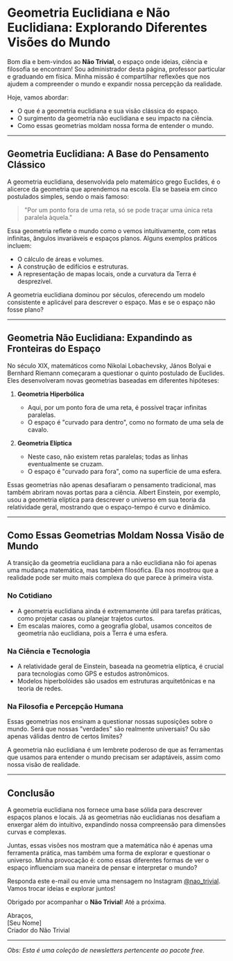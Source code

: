 # Geometria Euclidiana e Não Euclidiana: Explorando Diferentes Visões do Mundo  

Bom dia e bem-vindos ao **Não Trivial**, o espaço onde ideias, ciência e filosofia se encontram! Sou administrador desta página, professor particular e graduando em física. Minha missão é compartilhar reflexões que nos ajudem a compreender o mundo e expandir nossa percepção da realidade.  

Hoje, vamos abordar:  
- O que é a geometria euclidiana e sua visão clássica do espaço.  
- O surgimento da geometria não euclidiana e seu impacto na ciência.  
- Como essas geometrias moldam nossa forma de entender o mundo.  

---

## **Geometria Euclidiana: A Base do Pensamento Clássico**  

A geometria euclidiana, desenvolvida pelo matemático grego Euclides, é o alicerce da geometria que aprendemos na escola. Ela se baseia em cinco postulados simples, sendo o mais famoso:  

> "Por um ponto fora de uma reta, só se pode traçar uma única reta paralela àquela."  

Essa geometria reflete o mundo como o vemos intuitivamente, com retas infinitas, ângulos invariáveis e espaços planos. Alguns exemplos práticos incluem:  
- O cálculo de áreas e volumes.  
- A construção de edifícios e estruturas.  
- A representação de mapas locais, onde a curvatura da Terra é desprezível.  

A geometria euclidiana dominou por séculos, oferecendo um modelo consistente e aplicável para descrever o espaço. Mas e se o espaço não fosse plano?  

---

## **Geometria Não Euclidiana: Expandindo as Fronteiras do Espaço**  

No século XIX, matemáticos como Nikolai Lobachevsky, János Bolyai e Bernhard Riemann começaram a questionar o quinto postulado de Euclides. Eles desenvolveram novas geometrias baseadas em diferentes hipóteses:  

1. **Geometria Hiperbólica**  
   - Aqui, por um ponto fora de uma reta, é possível traçar infinitas paralelas.  
   - O espaço é "curvado para dentro", como no formato de uma sela de cavalo.  

2. **Geometria Elíptica**  
   - Neste caso, não existem retas paralelas; todas as linhas eventualmente se cruzam.  
   - O espaço é "curvado para fora", como na superfície de uma esfera.  

Essas geometrias não apenas desafiaram o pensamento tradicional, mas também abriram novas portas para a ciência. Albert Einstein, por exemplo, usou a geometria elíptica para descrever o universo em sua teoria da relatividade geral, mostrando que o espaço-tempo é curvo e dinâmico.  

---

## **Como Essas Geometrias Moldam Nossa Visão de Mundo**  

A transição da geometria euclidiana para a não euclidiana não foi apenas uma mudança matemática, mas também filosófica. Ela nos mostrou que a realidade pode ser muito mais complexa do que parece à primeira vista.  

### **No Cotidiano**  
- A geometria euclidiana ainda é extremamente útil para tarefas práticas, como projetar casas ou planejar trajetos curtos.  
- Em escalas maiores, como a geografia global, usamos conceitos de geometria não euclidiana, pois a Terra é uma esfera.  

### **Na Ciência e Tecnologia**  
- A relatividade geral de Einstein, baseada na geometria elíptica, é crucial para tecnologias como GPS e estudos astronômicos.  
- Modelos hiperbolóides são usados em estruturas arquitetônicas e na teoria de redes.  

### **Na Filosofia e Percepção Humana**  
Essas geometrias nos ensinam a questionar nossas suposições sobre o mundo. Será que nossas "verdades" são realmente universais? Ou são apenas válidas dentro de certos limites?  

A geometria não euclidiana é um lembrete poderoso de que as ferramentas que usamos para entender o mundo precisam ser adaptáveis, assim como nossa visão de realidade.  

---

## **Conclusão**  

A geometria euclidiana nos fornece uma base sólida para descrever espaços planos e locais. Já as geometrias não euclidianas nos desafiam a enxergar além do intuitivo, expandindo nossa compreensão para dimensões curvas e complexas.  

Juntas, essas visões nos mostram que a matemática não é apenas uma ferramenta prática, mas também uma forma de explorar e questionar o universo. Minha provocação é: como essas diferentes formas de ver o espaço influenciam sua maneira de pensar e interpretar o mundo?  

Responda este e-mail ou envie uma mensagem no Instagram [@nao_trivial](https://www.instagram.com/nao_trivial). Vamos trocar ideias e explorar juntos!  

Obrigado por acompanhar o **Não Trivial**! Até a próxima.  

Abraços,  
[Seu Nome]  
Criador do Não Trivial  

---

_Obs: Esta é uma coleção de newsletters pertencente ao pacote free._
